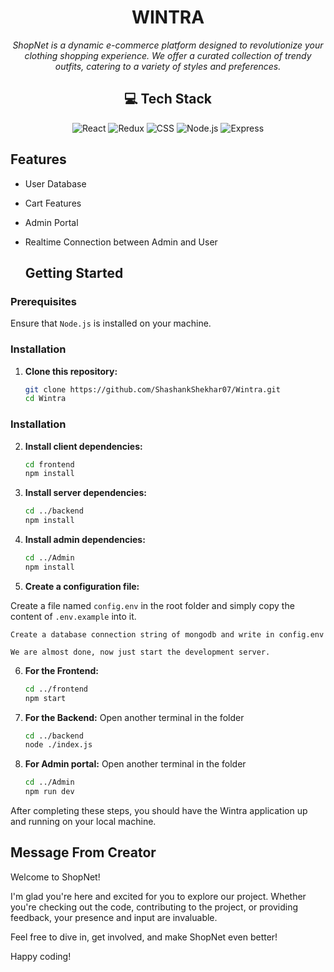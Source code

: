 <div align="center">


# WINTRA


<i>ShopNet is a dynamic e-commerce platform designed to revolutionize your clothing shopping experience. We offer a curated collection of trendy outfits, catering to a variety of styles and preferences.</i>


</div>

<div align="center"> 

## 💻 Tech Stack

![React](https://img.shields.io/badge/React-%2320232a.svg?style=for-the-badge&logo=react&logoColor=%2361DAFB)
![Redux](https://img.shields.io/badge/Redux-%23764ABC?style=for-the-badge&logo=redux&logoColor=white)
![CSS](https://img.shields.io/badge/CSS-%231572B6?style=for-the-badge&logo=css3&logoColor=white)
![Node.js](https://img.shields.io/badge/Node.js-43853D?style=for-the-badge&logo=node.js&logoColor=white)
![Express](https://img.shields.io/badge/Express-000000?style=for-the-badge&logo=express&logoColor=white)

</div>

## Features
- User Database
- Cart Features
- Admin Portal
- Realtime Connection between Admin and User 
    
    
    ## Getting Started

### Prerequisites
Ensure that `Node.js` is installed on your machine.

### Installation

1. **Clone this repository:**

    ```bash
    git clone https://github.com/ShashankShekhar07/Wintra.git
    cd Wintra
    ```



### Installation

2. **Install client dependencies:**

    ```bash
    cd frontend
    npm install
    ```
3. **Install server dependencies:**

    ```bash
    cd ../backend
    npm install
    ```
4. **Install admin dependencies:**

    ```bash
    cd ../Admin
    npm install
    ```
5. **Create a configuration file:**
 
Create a file named `config.env` in the root folder and simply copy the content of `.env.example` into it. 

    Create a database connection string of mongodb and write in config.env

    We are almost done, now just start the development server.
   
6. **For the Frontend:**
   
    ```bash
    cd ../frontend
    npm start
    ```

7. **For the Backend:**
  Open another terminal in the folder

    ```bash
    cd ../backend
    node ./index.js
    ```
8. **For Admin portal:**
  Open another terminal in the folder

    ```bash
    cd ../Admin
    npm run dev
    ```

After completing these steps, you should have the Wintra application up and running on your local machine.


## Message From Creator

Welcome to ShopNet!

I'm glad you're here and excited for you to explore our project. Whether you're checking out the code, contributing to the project, or providing feedback, your presence and input are invaluable.

Feel free to dive in, get involved, and make ShopNet even better!

Happy coding!

<div>





  
